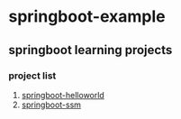 # springboot-example
## springboot learning projects
### project list
1. [springboot-helloworld](/springboot-hellowprld/README.md)
2. [springboot-ssm](/springboot-ssm/README.md)
